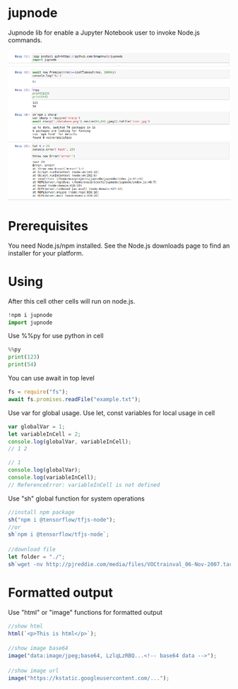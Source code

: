 # jupnode

Jupnode lib for enable a Jupyter Notebook user to invoke Node.js commands.

![Screenshot: Notebook Hello Sample](images/img.png)

# Prerequisites

You need Node.js/npm installed. See the Node.js downloads page to find an installer for your platform.

# Using

After this cell other cells will run on node.js.

```python
!npm i jupnode
import jupnode
```

Use %%py for use python in cell

```python
%%py
print(123)
print(54)
```

You can use await in top level

```js
fs = require("fs");
await fs.promises.readFile("example.txt");
```

Use var for global usage. Use let, const variables for local usage in cell

```js
var globalVar = 1;
let variableInCell = 2;
console.log(globalVar, variableInCell);
// 1 2
```

```js
// 1
console.log(globalVar);
console.log(variableInCell);
// ReferenceError: variableInCell is not defined
```

Use "sh" global function for system operations

```js
//install npm package
sh("npm i @tensorflow/tfjs-node");
//or
sh`npm i @tensorflow/tfjs-node`;

//download file
let folder = "./";
sh`wget -nv http://pjreddie.com/media/files/VOCtrainval_06-Nov-2007.tar -P ${folder}/`;
```

# Formatted output

Use "html" or "image" functions for formatted output

```js
//show html
html(`<p>This is html</p>`);

//show image base64
image("data:image/jpeg;base64, LzlqLzRBQ...<!-- base64 data -->");

//show image url
image("https://kstatic.googleusercontent.com/...");
```
